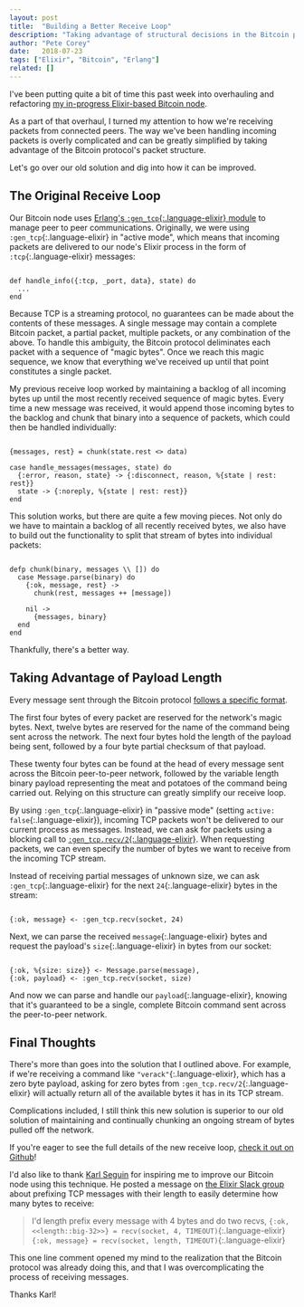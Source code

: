 ```yaml
---
layout: post
title:  "Building a Better Receive Loop"
description: "Taking advantage of structural decisions in the Bitcoin protocol can greatly simplify our receive loop. Check out how!"
author: "Pete Corey"
date:   2018-07-23
tags: ["Elixir", "Bitcoin", "Erlang"]
related: []
---
```


I've been putting quite a bit of time this past week into overhauling and refactoring [my in-progress Elixir-based Bitcoin node](https://github.com/pcorey/bitcoin_network/).

As a part of that overhaul, I turned my attention to how we're receiving packets from connected peers. The way we've been handling incoming packets is overly complicated and can be greatly simplified by taking advantage of the Bitcoin protocol's packet structure.

Let's go over our old solution and dig into how it can be improved.

## The Original Receive Loop

Our Bitcoin node uses [Erlang's `:gen_tcp`{:.language-elixir} module](http://erlang.org/doc/man/gen_tcp.html) to manage peer to peer communications. Originally, we were using `:gen_tcp`{:.language-elixir} in "active mode", which means that incoming packets are delivered to our node's Elixir process in the form of `:tcp`{:.language-elixir} messages:

<pre class='language-elixir'><code class='language-elixir'>
def handle_info({:tcp, _port, data}, state) do
  ...
end
</code></pre>

Because TCP is a streaming protocol, no guarantees can be made about the contents of these messages. A single message may contain a complete Bitcoin packet, a partial packet, multiple packets, or any combination of the above. To handle this ambiguity, the Bitcoin protocol deliminates each packet with a sequence of "magic bytes". Once we reach this magic sequence, we know that everything we've received up until that point constitutes a single packet.

My previous receive loop worked by maintaining a backlog of all incoming bytes up until the most recently received sequence of magic bytes. Every time a new message was received, it would append those incoming bytes to the backlog and chunk that binary into a sequence of packets, which could then be handled individually:

<pre class='language-elixir'><code class='language-elixir'>
{messages, rest} = chunk(state.rest <> data)

case handle_messages(messages, state) do
  {:error, reason, state} -> {:disconnect, reason, %{state | rest: rest}}
  state -> {:noreply, %{state | rest: rest}}
end
</code></pre>

This solution works, but there are quite a few moving pieces. Not only do we have to maintain a backlog of all recently received bytes, we also have to build out the functionality to split that stream of bytes into individual packets:

<pre class='language-elixir'><code class='language-elixir'>
defp chunk(binary, messages \\ []) do
  case Message.parse(binary) do
    {:ok, message, rest} ->
      chunk(rest, messages ++ [message])

    nil ->
      {messages, binary}
  end
end
</code></pre>

Thankfully, there's a better way.

## Taking Advantage of Payload Length

Every message sent through the Bitcoin protocol [follows a specific format](https://en.bitcoin.it/wiki/Protocol_documentation#Message_structure).

The first four bytes of every packet are reserved for the network's magic bytes. Next, twelve bytes are reserved for the name of the command being sent across the network. The next four bytes hold the length of the payload being sent, followed by a four byte partial checksum of that payload.

These twenty four bytes can be found at the head of every message sent across the Bitcoin peer-to-peer network, followed by the variable length binary payload representing the meat and potatoes of the command being carried out. Relying on this structure can greatly simplify our receive loop.

By using `:gen_tcp`{:.language-elixir} in "passive mode" (setting `active: false`{:.language-elixir}), incoming TCP packets won't be delivered to our current process as messages. Instead, we can ask for packets using a blocking call to [`:gen_tcp.recv/2`{:.language-elixir}](http://erlang.org/doc/man/gen_tcp.html#recv-2). When requesting packets, we can even specify the number of bytes we want to receive from the incoming TCP stream.

Instead of receiving partial messages of unknown size, we can ask `:gen_tcp`{:.language-elixir} for the next `24`{:.language-elixir} bytes in the stream:

<pre class='language-elixir'><code class='language-elixir'>
{:ok, message} <- :gen_tcp.recv(socket, 24)
</code></pre>

Next, we can parse the received `message`{:.language-elixir} bytes and request the payload's `size`{:.language-elixir} in bytes from our socket:

<pre class='language-elixir'><code class='language-elixir'>
{:ok, %{size: size}} <- Message.parse(message),
{:ok, payload} <- :gen_tcp.recv(socket, size)
</code></pre>

And now we can parse and handle our `payload`{:.language-elixir}, knowing that it's guaranteed to be a single, complete Bitcoin command sent across the peer-to-peer network.

## Final Thoughts

There's more than goes into the solution that I outlined above. For example, if we're receiving a command like `"verack"`{:.language-elixir}, which has a zero byte payload, asking for zero bytes from `:gen_tcp.recv/2`{:.language-elixir} will actually return all of the available bytes it has in its TCP stream.

Complications included, I still think this new solution is superior to our old solution of maintaining and continually chunking an ongoing stream of bytes pulled off the network.

If you're eager to see the full details of the new receive loop, [check it out on Github](https://github.com/pcorey/bitcoin_network/blob/master/lib/bitcoin_network/peer/connection.ex#L80-L98)!

I'd also like to thank [Karl Seguin](https://github.com/karlseguin) for inspiring me to improve our Bitcoin node using this technique. He posted a message on [the Elixir Slack group](https://elixir-slackin.herokuapp.com/) about prefixing TCP messages with their length to easily determine how many bytes to receive:

> I'd length prefix every message with 4 bytes and do two recvs, 
> `{:ok, <<length::big-32>>} = recv(socket, 4, TIMEOUT)`{:.language-elixir}
> `{:ok, message} = recv(socket, length, TIMEOUT)`{:.language-elixir}

This one line comment opened my mind to the realization that the Bitcoin protocol was already doing this, and that I was overcomplicating the process of receiving messages.

Thanks Karl!
